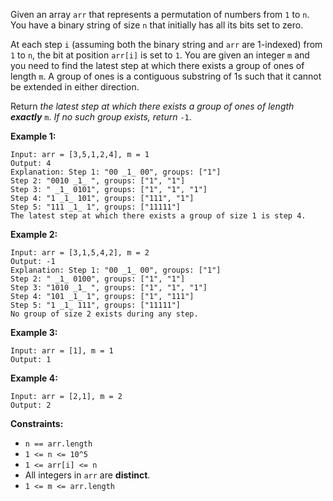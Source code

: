 Given an array `arr` that represents a permutation of numbers from `1` to `n`.
You have a binary string of size `n` that initially has all its bits set to
zero.

At each step `i` (assuming both the binary string and `arr` are 1-indexed)
from `1` to `n`, the bit at position `arr[i]` is set to `1`. You are given an
integer `m` and you need to find the latest step at which there exists a group
of ones of length `m`. A group of ones is a contiguous substring of 1s such
that it cannot be extended in either direction.

Return _the latest step at which there exists a group of ones of length
**exactly**_  `m`. _If no such group exists, return_  `-1`.



**Example 1:**

    
    
    Input: arr = [3,5,1,2,4], m = 1
    Output: 4
    Explanation: Step 1: "00 _1_ 00", groups: ["1"]
    Step 2: "0010 _1_ ", groups: ["1", "1"]
    Step 3: " _1_ 0101", groups: ["1", "1", "1"]
    Step 4: "1 _1_ 101", groups: ["111", "1"]
    Step 5: "111 _1_ 1", groups: ["11111"]
    The latest step at which there exists a group of size 1 is step 4.

**Example 2:**

    
    
    Input: arr = [3,1,5,4,2], m = 2
    Output: -1
    Explanation: Step 1: "00 _1_ 00", groups: ["1"]
    Step 2: " _1_ 0100", groups: ["1", "1"]
    Step 3: "1010 _1_ ", groups: ["1", "1", "1"]
    Step 4: "101 _1_ 1", groups: ["1", "111"]
    Step 5: "1 _1_ 111", groups: ["11111"]
    No group of size 2 exists during any step.
    

**Example 3:**

    
    
    Input: arr = [1], m = 1
    Output: 1
    

**Example 4:**

    
    
    Input: arr = [2,1], m = 2
    Output: 2
    



**Constraints:**

  * `n == arr.length`
  * `1 <= n <= 10^5`
  * `1 <= arr[i] <= n`
  * All integers in `arr` are  **distinct**.
  * `1 <= m <= arr.length`

